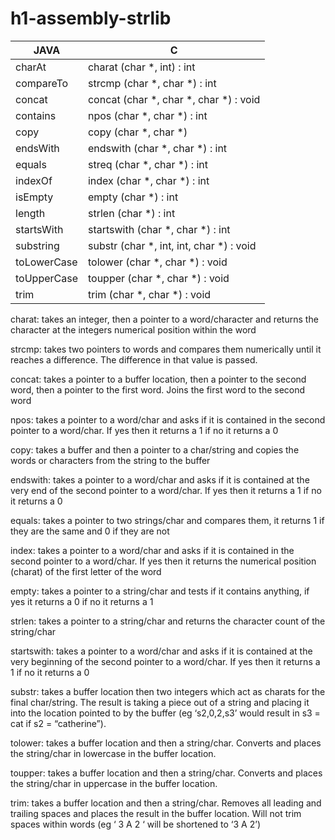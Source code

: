 # h1-assembly-strlib

| JAVA        | C                                        | 
|-------------|------------------------------------------| 
| charAt      | charat (char *, int) : int               | 
| compareTo   | strcmp (char *, char *) : int            | 
| concat      | concat (char *, char *, char *) : void   | 
| contains    | npos (char *, char *) : int              | 
| copy        | copy (char *, char *)                    | 
| endsWith    | endswith (char *, char *) : int          | 
| equals      | streq (char *, char *) : int             | 
| indexOf     | index (char *, char *) : int             | 
| isEmpty     | empty (char *) : int                     | 
| length      | strlen (char *) : int                    | 
| startsWith  | startswith (char *, char *) : int        | 
| substring   | substr (char *, int, int, char *) : void | 
| toLowerCase | tolower (char *, char *) : void          | 
| toUpperCase | toupper (char *, char *) : void          | 
| trim        | trim (char *, char *) : void             | 


charat: takes an integer, then a pointer to a word/character and returns the character at the integers numerical position within the word

strcmp: takes two pointers to words and compares them numerically until it reaches a difference. The difference in that value is passed.

concat: takes a pointer to a buffer location, then a pointer to the second word, then a pointer to the first word. Joins the first word to the second word

npos: takes a pointer to a word/char and asks if it is contained in the second pointer to a word/char. If yes then it returns a 1 if no it returns a 0

copy: takes a buffer and then a pointer to a char/string and copies the words or characters from the string to the buffer

endswith: takes a pointer to a word/char and asks if it is contained at the very end of the second pointer to a word/char. If yes then it returns a 1 if no it returns a 0

equals: takes a pointer to two strings/char and compares them, it returns 1 if they are the same and 0 if they are not

index: takes a pointer to a word/char and asks if it is contained in the second pointer to a word/char. If yes then it returns the numerical position (charat) of the first letter of the word

empty: takes a pointer to a string/char and tests if it contains anything, if yes it returns a 0 if no it returns a 1

strlen: takes a pointer to a string/char and returns the character count of the string/char

startswith: takes a pointer to a word/char and asks if it is contained at the very beginning of the second pointer to a word/char. If yes then it returns a 1 if no it returns a 0

substr: takes a buffer location then two integers which act as charats for the final char/string. The result is taking a piece out of a string and placing it into the location pointed to by the buffer (eg ‘s2,0,2,s3’ would result in s3 = cat if s2 = “catherine”).

tolower: takes a buffer location and then a string/char. Converts and places the string/char in lowercase in the buffer location.

toupper: takes a buffer location and then a string/char. Converts and places the string/char in uppercase in the buffer location.

trim: takes a buffer location and then a string/char. Removes all leading and trailing spaces and places the result in the buffer location. Will not trim spaces within words (eg ‘  3      A   2   ‘ will be shortened to ‘3      A   2’)
